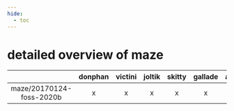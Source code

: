 ```yaml
---
hide:
  - toc
---
```


detailed overview of maze
=========================

| |donphan|victini|joltik|skitty|gallade|accelgor|swalot|doduo|
| :---: | :---: | :---: | :---: | :---: | :---: | :---: | :---: | :---: |
|maze/20170124-foss-2020b|x|x|x|x|x|-|x|x|
